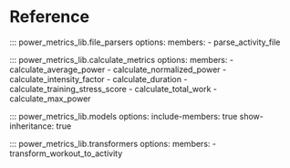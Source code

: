 # Reference

::: power_metrics_lib.file_parsers
    options:
      members:
       - parse_activity_file

::: power_metrics_lib.calculate_metrics
    options:
      members:
       - calculate_average_power
       - calculate_normalized_power
       - calculate_intensity_factor
       - calculate_duration
       - calculate_training_stress_score
       - calculate_total_work
       - calculate_max_power

::: power_metrics_lib.models
    options:
      include-members: true
      show-inheritance: true

::: power_metrics_lib.transformers
    options:
      members:
       - transform_workout_to_activity

